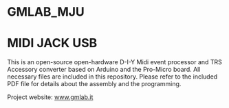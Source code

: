 # GMLAB_MJU
# MIDI JACK USB

This is an open-source open-hardware D-I-Y Midi event processor and TRS Accessory converter based on Arduino and the Pro-Micro board.
All necessary files are included in this repository. 
Please refer to the included PDF file for details about the assembly and the programming.

Project website: www.gmlab.it

